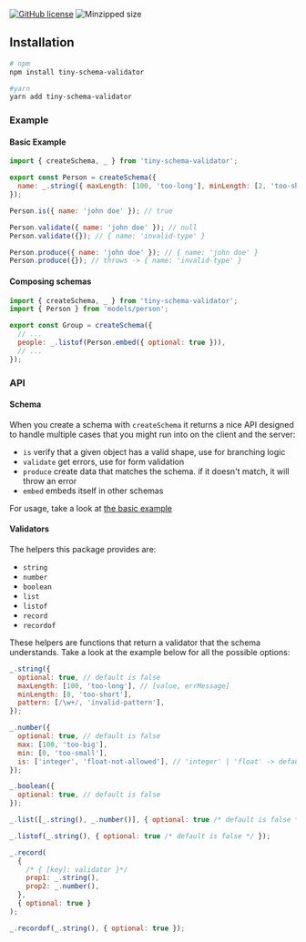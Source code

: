 [![GitHub license](https://img.shields.io/github/license/5alidz/tiny-schema-validator)](https://github.com/5alidz/tiny-schema-validator/blob/master/LICENSE) ![Minzipped size](https://img.shields.io/bundlephobia/minzip/tiny-schema-validator.svg)

## Installation

```sh
# npm
npm install tiny-schema-validator

#yarn
yarn add tiny-schema-validator
```

### Example

#### Basic Example

```js
import { createSchema, _ } from 'tiny-schema-validator';

export const Person = createSchema({
  name: _.string({ maxLength: [100, 'too-long'], minLength: [2, 'too-short'] }),
});

Person.is({ name: 'john doe' }); // true

Person.validate({ name: 'john doe' }); // null
Person.validate({}); // { name: 'invalid-type' }

Person.produce({ name: 'john doe' }); // { name: 'john doe' }
Person.produce({}); // throws -> { name: 'invalid-type' }
```

#### Composing schemas

```js
import { createSchema, _ } from 'tiny-schema-validator';
import { Person } from 'models/person';

export const Group = createSchema({
  // ...
  people: _.listof(Person.embed({ optional: true })),
  // ...
});
```

### API

#### Schema

When you create a schema with `createSchema` it returns a nice API designed to handle multiple cases that you might run into on the client and the server:

- `is` verify that a given object has a valid shape, use for branching logic
- `validate` get errors, use for form validation
- `produce` create data that matches the schema. if it doesn't match, it will throw an error
- `embed` embeds itself in other schemas

For usage, take a look at [the basic example](#basic-example)

#### Validators

The helpers this package provides are:

- `string`
- `number`
- `boolean`
- `list`
- `listof`
- `record`
- `recordof`

These helpers are functions that return a validator that the schema understands. Take a look at the example below for all the possible options:

```js
_.string({
  optional: true, // default is false
  maxLength: [100, 'too-long'], // [value, errMessage]
  minLength: [0, 'too-short'],
  pattern: [/\w+/, 'invalid-pattern'],
});

_.number({
  optional: true, // default is false
  max: [100, 'too-big'],
  min: [0, 'too-small'],
  is: ['integer', 'float-not-allowed'], // 'integer' | 'float' -> default is both
});

_.boolean({
  optional: true, // default is false
});

_.list([_.string(), _.number()], { optional: true /* default is false */ });

_.listof(_.string(), { optional: true /* default is false */ });

_.record(
  {
    /* { [key]: validator }*/
    prop1: _.string(),
    prop2: _.number(),
  },
  { optional: true }
);

_.recordof(_.string(), { optional: true });
```
